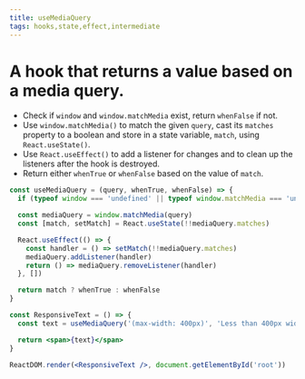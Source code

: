 ```yaml
---
title: useMediaQuery
tags: hooks,state,effect,intermediate
---
```


# A hook that returns a value based on a media query.

- Check if `window` and `window.matchMedia` exist, return `whenFalse` if not.
- Use `window.matchMedia()` to match the given `query`, cast its `matches` property to a boolean and store in a state variable, `match`, using `React.useState()`.
- Use `React.useEffect()` to add a listener for changes and to clean up the listeners after the hook is destroyed.
- Return either `whenTrue` or `whenFalse` based on the value of `match`.

```jsx
const useMediaQuery = (query, whenTrue, whenFalse) => {
  if (typeof window === 'undefined' || typeof window.matchMedia === 'undefined') return whenFalse

  const mediaQuery = window.matchMedia(query)
  const [match, setMatch] = React.useState(!!mediaQuery.matches)

  React.useEffect(() => {
    const handler = () => setMatch(!!mediaQuery.matches)
    mediaQuery.addListener(handler)
    return () => mediaQuery.removeListener(handler)
  }, [])

  return match ? whenTrue : whenFalse
}
```

```jsx
const ResponsiveText = () => {
  const text = useMediaQuery('(max-width: 400px)', 'Less than 400px wide', 'More than 400px wide')

  return <span>{text}</span>
}

ReactDOM.render(<ResponsiveText />, document.getElementById('root'))
```

